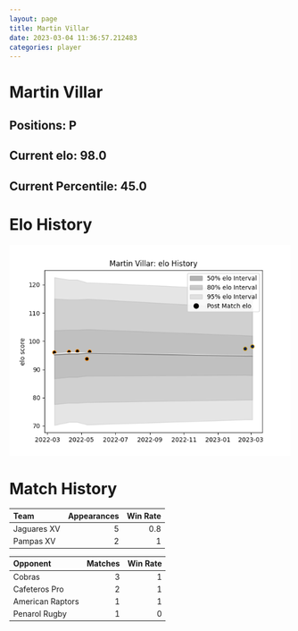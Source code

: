 ```yaml
---  
layout: page  
title: Martin Villar  
date: 2023-03-04 11:36:57.212483  
categories: player  
---
```

# Martin Villar

## Positions: P

## Current elo: 98.0

## Current Percentile: 45.0

# Elo History


![elo history](history_MartinVillar.png)
# Match History


| Team        |   Appearances |   Win Rate |
|:------------|--------------:|-----------:|
| Jaguares XV |             5 |        0.8 |
| Pampas XV   |             2 |        1   |

| Opponent         |   Matches |   Win Rate |
|:-----------------|----------:|-----------:|
| Cobras           |         3 |          1 |
| Cafeteros Pro    |         2 |          1 |
| American Raptors |         1 |          1 |
| Penarol Rugby    |         1 |          0 |